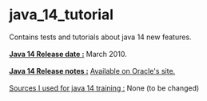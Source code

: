 # java_14_tutorial
Contains tests and tutorials about java 14 new features.
<br/>
<br/>
<u><b>Java 14 Release date :</u></b> March 2010.
<br/>
<br/>
<u><b>Java 14 Release notes :</u></b> <a href="https://www.oracle.com/java/technologies/javase/14-relnote-issues.html">Available on Oracle's site.</a>
<br/>
<br/>
<u>Sources I used for java 14 training :</u>
None (to be changed)